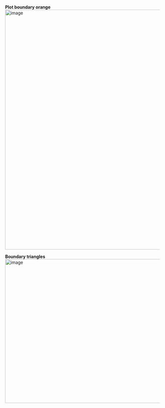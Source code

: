 **Plot boundary orange**
<img width="674" height="780" alt="image" src="https://github.com/user-attachments/assets/f048fa16-ce16-4e20-818e-5b01568c1bdc" />

**Boundary triangles**
<img width="539" height="468" alt="image" src="https://github.com/user-attachments/assets/192cc4b7-bed5-40c1-a764-d0d3d138cd12" />
